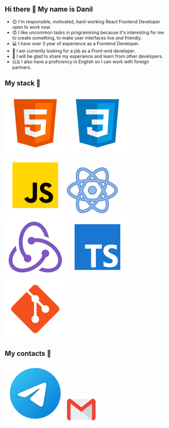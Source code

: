 ## Hi there 👋 My name is Danil

* 😊 I'm responsible, motivated, hard-working React Frontend Developer open to work now.
* 😍 I like uncommon tasks in programming because it's interesting for me to create something, to make user interfaces live and friendly.
* 💻 I have over 3 year of experience as a Frontend Developer.
* 🔭 I am currently looking for a job as a Front-end developer.
* 👯 I will be glad to share my experience and learn from other developers.
* 🇬🇧 I also have a proficiency in English so I can work with foreign partners.

## My stack :rocket:
![HTML](/svg/html-5.svg)
![CSS](/svg/css3.svg)
![JS](/svg/JS.svg)
![React](/svg/react.svg)
![Redux](/svg/redux.svg)
![TS](/svg/TS.svg)
![Git](/svg/git.svg)

## My contacts :iphone:
[<img src="./svg/telegram.svg">](https://t.me/danil_prox)
[<img src="./svg/gmail.svg" width="90px" height="90px">](mailto:3483211@gmail.com)


